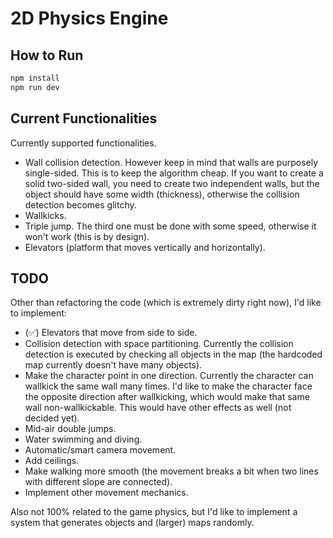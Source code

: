 # 2D Physics Engine

## How to Run

```sh
npm install
npm run dev
```

## Current Functionalities

Currently supported functionalities.

* Wall collision detection. However keep in mind that walls are purposely single-sided. This is to keep the algorithm cheap. If you want to create a solid two-sided wall, you need to create two independent walls, but the object should have some width (thickness), otherwise the collision detection becomes glitchy.
* Wallkicks.
* Triple jump. The third one must be done with some speed, otherwise it won't work (this is by design).
* Elevators (platform that moves vertically and horizontally).

## TODO

Other than refactoring the code (which is extremely dirty right now), I'd like to implement:

* (✅) Elevators that move from side to side.
* Collision detection with space partitioning. Currently the collision detection is executed by checking all objects in the map (the hardcoded map currently doesn't have many objects).
* Make the character point in one direction. Currently the character can wallkick the same wall many times. I'd like to make the character face the opposite direction after wallkicking, which would make that same wall non-wallkickable. This would have other effects as well (not decided yet).
* Mid-air double jumps.
* Water swimming and diving.
* Automatic/smart camera movement.
* Add ceilings.
* Make walking more smooth (the movement breaks a bit when two lines with different slope are connected).
* Implement other movement mechanics.

Also not 100% related to the game physics, but I'd like to implement a system that generates objects and (larger) maps randomly.
